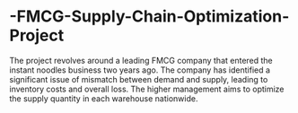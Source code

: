 # -FMCG-Supply-Chain-Optimization-Project
The project revolves around a leading FMCG company that entered the instant noodles business two years ago. The company has identified a significant issue of mismatch between demand and supply, leading to inventory costs and overall loss. The higher management aims to optimize the supply quantity in each warehouse nationwide.
